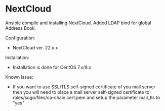 # NextCloud
Ansible compile and installing NextCloud. Added LDAP bind for global Address Book.

Configuration:
- NextCloud ver. 22.x.x

Installation:
- Installation is done for CentOS 7.x/8.x

Known issue:
- If you want to use SSL/TLS self-signed certificate of you mail server then you will need to place a mail server self-signed certificate to roles/sogo/files/ca-chain.cert.pem and setup the parameter mail_tls to "yes"

